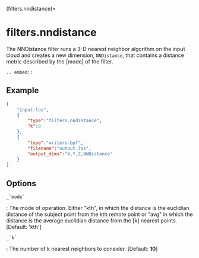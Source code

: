 (filters.nndistance)=

# filters.nndistance

The NNDistance filter runs a 3-D nearest neighbor algorithm on the input
cloud and creates a new dimension, `NNDistance`, that contains a distance
metric described by the [mode] of the filter.

```{eval-rst}
.. embed::
```

## Example

```json
[
    "input.las",
    {
        "type":"filters.nndistance",
        "k":8
    },
    {
        "type":"writers.bpf",
        "filename":"output.las",
        "output_dims":"X,Y,Z,NNDistance"
    }
]
```

## Options

`` _`mode` ``

: The mode of operation.  Either "kth", in which the distance is the euclidian
  distance of the subject point from the kth remote point or "avg" in which
  the distance is the average euclidian distance from the [k] nearest points.
  \[Default: 'kth'\]

`` _`k` ``

: The number of k nearest neighbors to consider. \[Default: **10**\]

```{include} filter_opts.md
```
